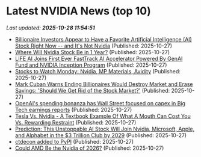 # Latest NVIDIA News (top 10)
_Last updated: **2025-10-28 11:54:51**_

- [Billionaire Investors Appear to Have a Favorite Artificial Intelligence (AI) Stock Right Now -- and It's Not Nvidia](https://biztoc.com/x/c2f8f7b3ec4156f6) (Published: 2025-10-27)
- [Where Will Nvidia Stock Be in 1 Year?](https://biztoc.com/x/24b3c9e9f5b0e039) (Published: 2025-10-27)
- [LIFE AI Joins First Ever FastTrack AI Accelerator Powered By GenAI Fund and NVIDIA Inception Program](https://www.globenewswire.com/news-release/2025/10/27/3174464/0/en/LIFE-AI-Joins-First-Ever-FastTrack-AI-Accelerator-Powered-By-GenAI-Fund-and-NVIDIA-Inception-Program.html) (Published: 2025-10-27)
- [Stocks to Watch Monday: Nvidia, MP Materials, Avidity](https://biztoc.com/x/b96e20ff090a9348) (Published: 2025-10-27)
- [Mark Cuban Warns Ending Billionaires Would Destroy Market and Erase Savings: 'Should We Get Rid of the Stock Market?'](https://finance.yahoo.com/news/mark-cuban-warns-ending-billionaires-113109896.html) (Published: 2025-10-27)
- [OpenAI's spending bonanza has Wall Street focused on capex in Big Tech earnings reports](https://www.cnbc.com/2025/10/27/openai-spending-spree-wall-street-focus-on-capex-in-big-tech-earnings-.html) (Published: 2025-10-27)
- [Tesla Vs. Nvidia - A Textbook Example Of What A Mouth Can Cost You Vs. Rewarding Restraint](https://www.forbes.com/sites/sasirekhasubramanian/2025/10/27/tesla-vs-nvidiaa-textbook-example-of-what-a-mouth-can-cost-you-vs-rewarding-restraint/) (Published: 2025-10-27)
- [Prediction: This Unstoppable AI Stock Will Join Nvidia, Microsoft, Apple, and Alphabet in the $3 Trillion Club by 2029](https://biztoc.com/x/f0d8a80ddbd5c33a) (Published: 2025-10-27)
- [ctdecon added to PyPI](https://pypi.org/project/ctdecon/) (Published: 2025-10-27)
- [Could AMD Be the Nvidia of 2026?](https://biztoc.com/x/fcd6f089b481ce8c) (Published: 2025-10-27)

